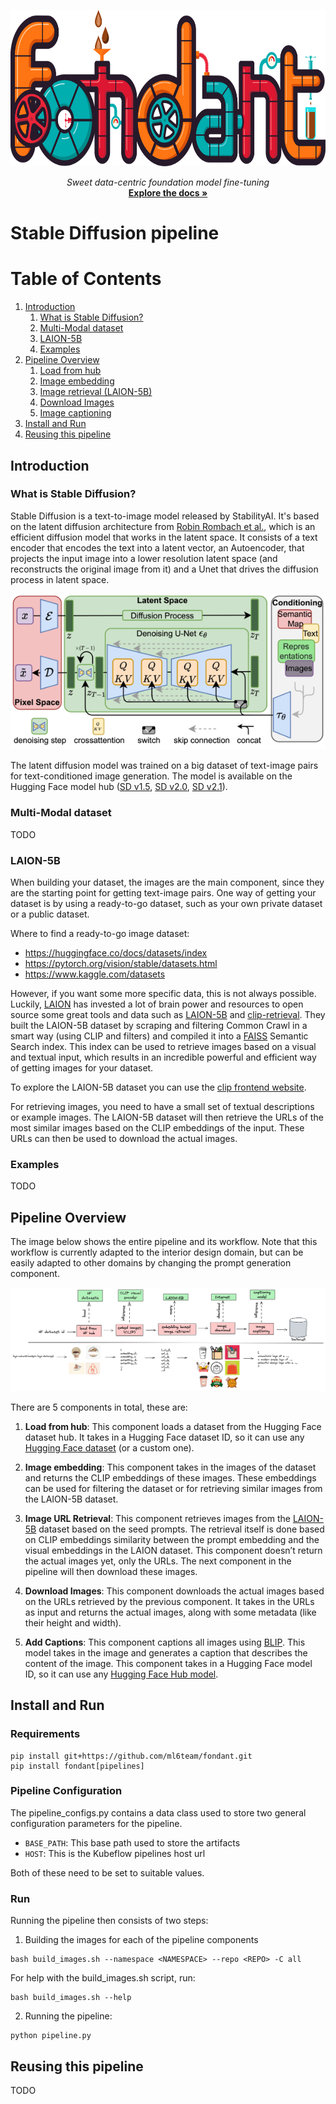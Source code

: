 <p align="center">
    <img src="../../../docs/art/fondant_banner.svg" height="250px"/>
</p>
<p align="center">
    <i>Sweet data-centric foundation model fine-tuning</i>
    <br>
    <a href="https://fondant.readthedocs.io/en/latest/"><strong>Explore the docs »</strong></a>
    <br>
</p>


# Stable Diffusion pipeline

# Table of Contents
1. [Introduction](#introduction)
    1. [What is Stable Diffusion?](#what-is-stable-diffusion)
    2. [Multi-Modal dataset](#multi-modal-dataset)
    3. [LAION-5B](#laion-5b)
    4. [Examples](#examples)
2. [Pipeline Overview](#pipeline-overview)
    1. [Load from hub](#load-from-hub)
    2. [Image embedding](#image-embedding)
    3. [Image retrieval (LAION-5B)](#image-url-retrieval)
    4. [Download Images](#download-images)
    5. [Image captioning](#add-captions)
3. [Install and Run](#install-and-run)
4. [Reusing this pipeline](#reusing-this-pipeline)

## Introduction

### What is Stable Diffusion?
Stable Diffusion is a text-to-image model released by StabilityAI. It's based on the latent diffusion architecture from [Robin Rombach et al.](https://arxiv.org/abs/2112.10752), which is an efficient diffusion model that works in the latent space. It consists of a text encoder that encodes the text into a latent vector, an Autoencoder, that projects the input image into a lower resolution latent space (and reconstructs the original image from it) and a Unet that drives the diffusion process in latent space.

![Image](../../../docs/art/stable_diffusion/latent-diffusion.png)

The latent diffusion model was trained on a big dataset of text-image pairs for text-conditioned image generation. The model is available on the Hugging Face model hub ([SD v1.5](https://huggingface.co/runwayml/stable-diffusion-v1-5), [SD v2.0](https://huggingface.co/stabilityai/stable-diffusion-2), [SD v2.1](https://huggingface.co/stabilityai/stable-diffusion-2-1)).


### Multi-Modal dataset
TODO

### LAION-5B
When building your dataset, the images are the main component, since they are the starting point for getting text-image pairs. One way of getting your dataset is by using a ready-to-go dataset, such as your own private dataset or a public dataset.

Where to find a ready-to-go image dataset:

* https://huggingface.co/docs/datasets/index
* https://pytorch.org/vision/stable/datasets.html
* https://www.kaggle.com/datasets


However, if you want some more specific data, this is not always possible. Luckily, [LAION](https://laion.ai/) has invested a lot of brain power and resources to open source some great tools and data such as [LAION-5B](https://laion.ai/blog/laion-5b/) and [clip-retrieval](https://github.com/rom1504/clip-retrieval). They built the LAION-5B dataset by scraping and filtering Common Crawl in a smart way (using CLIP and filters) and compiled it into a [FAISS](https://github.com/facebookresearch/faiss) Semantic Search index. This index can be used to retrieve images based on a visual and textual input, which results in an incredible powerful and efficient way of getting images for your dataset.

To explore the LAION-5B dataset you can use the [clip frontend website](https://rom1504.github.io/clip-retrieval/?back=https%3A%2F%2Fknn.laion.ai&index=laion5B-H-14&useMclip=false).

For retrieving images, you need to have a small set of textual descriptions or example images. The LAION-5B dataset will then retrieve the URLs of the most similar images based on the CLIP embeddings of the input. These URLs can then be used to download the actual images.


### Examples
TODO

## Pipeline Overview

The image below shows the entire pipeline and its workflow. Note that this workflow is currently adapted to the interior design domain, but can be easily adapted to other domains by changing the prompt generation component.

![Image](../../../docs/art/stable_diffusion/stable-diffusion-pipeline.png)


There are 5 components in total, these are:

1. **Load from hub**: This component loads a dataset from the Hugging Face dataset hub. It takes in a Hugging Face dataset ID, so it can use any [Hugging Face dataset](https://huggingface.co/datasets) (or a custom one).

2. **Image embedding**: This component takes in the images of the dataset and returns the CLIP embeddings of these images. These embeddings can be used for filtering the dataset or for retrieving similar images from the LAION-5B dataset.

3. **Image URL Retrieval**: This component retrieves images from the [LAION-5B](https://laion.ai/blog/laion-5b/) dataset based on the seed prompts. The retrieval itself is done based on CLIP embeddings similarity between the prompt embedding and the visual embeddings in the LAION dataset. This component doesn’t return the actual images yet, only the URLs. The next component in the pipeline will then download these images.

4. **Download Images**: This component downloads the actual images based on the URLs retrieved by the previous component. It takes in the URLs as input and returns the actual images, along with some metadata (like their height and width).

5. **Add Captions**: This component captions all images using [BLIP](https://huggingface.co/docs/transformers/model_doc/blip). This model takes in the image and generates a caption that describes the content of the image. This component takes in a Hugging Face model ID, so it can use any [Hugging Face Hub model](https://huggingface.co/models).



## Install and Run

### Requirements

```
pip install git+https://github.com/ml6team/fondant.git
pip install fondant[pipelines]
```

### Pipeline Configuration

The pipeline_configs.py contains a data class used to store two general configuration parameters for the pipeline.

- ```BASE_PATH```: This base path used to store the artifacts 
- ```HOST```: This is the Kubeflow pipelines host url

Both of these need to be set to suitable values.


### Run

Running the pipeline then consists of two steps:

1. Building the images for each of the pipeline components
```
bash build_images.sh --namespace <NAMESPACE> --repo <REPO> -C all
```

For help with the build_images.sh script, run:
```
bash build_images.sh --help
```

2. Running the pipeline:
```
python pipeline.py
```


## Reusing this pipeline
TODO
